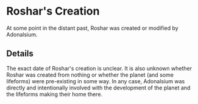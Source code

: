 # Roshar's Creation
At some point in the distant past, Roshar was created or modified by Adonalsium.

## Details
The exact date of Roshar's creation is unclear. It is also unknown whether Roshar was created from nothing or whether the planet (and some lifeforms) were pre-existing in some way. In any case, Adonalsium was directly and intentionally involved with the development of the planet and the lifeforms making their home there.
